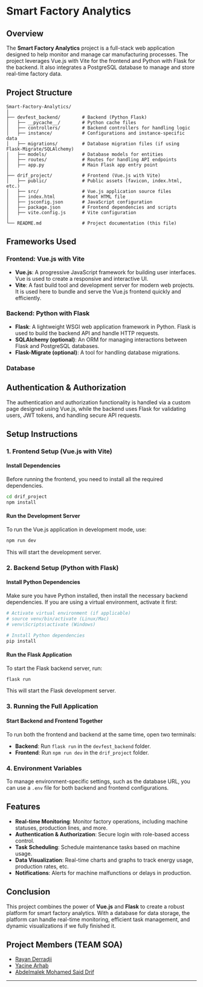 # Smart Factory Analytics

## Overview
The **Smart Factory Analytics** project is a full-stack web application designed to help monitor and manage car manufacturing processes. The project leverages Vue.js with Vite for the frontend and Python with Flask for the backend. It also integrates a PostgreSQL database to manage and store real-time factory data.

## Project Structure
```
Smart-Factory-Analytics/
│
├── devfest_backend/        # Backend (Python Flask)
│   ├── __pycache__/        # Python cache files
│   ├── controllers/        # Backend controllers for handling logic
│   ├── instance/           # Configurations and instance-specific data
│   ├── migrations/         # Database migration files (if using Flask-Migrate/SQLAlchemy)
│   ├── models/             # Database models for entities
│   ├── routes/             # Routes for handling API endpoints
│   ├── app.py              # Main Flask app entry point
│
├── drif_project/           # Frontend (Vue.js with Vite)
│   ├── public/             # Public assets (favicon, index.html, etc.)
│   ├── src/                # Vue.js application source files
│   ├── index.html          # Root HTML file
│   ├── jsconfig.json       # JavaScript configuration
│   ├── package.json        # Frontend dependencies and scripts
│   ├── vite.config.js      # Vite configuration
│
└── README.md               # Project documentation (this file)
```

## Frameworks Used

### Frontend: Vue.js with Vite
- **Vue.js**: A progressive JavaScript framework for building user interfaces. Vue is used to create a responsive and interactive UI.
- **Vite**: A fast build tool and development server for modern web projects. It is used here to bundle and serve the Vue.js frontend quickly and efficiently.

### Backend: Python with Flask
- **Flask**: A lightweight WSGI web application framework in Python. Flask is used to build the backend API and handle HTTP requests.
- **SQLAlchemy (optional)**: An ORM for managing interactions between Flask and PostgreSQL databases.
- **Flask-Migrate (optional)**: A tool for handling database migrations.

### Database

## Authentication & Authorization
The authentication and authorization functionality is handled via a custom page designed using Vue.js, while the backend uses Flask for validating users, JWT tokens, and handling secure API requests.

## Setup Instructions

### 1. Frontend Setup (Vue.js with Vite)

#### Install Dependencies
Before running the frontend, you need to install all the required dependencies.

```bash
cd drif_project
npm install
```

#### Run the Development Server
To run the Vue.js application in development mode, use:

```bash
npm run dev
```

This will start the development server.

### 2. Backend Setup (Python with Flask)

#### Install Python Dependencies
Make sure you have Python installed, then install the necessary backend dependencies. If you are using a virtual environment, activate it first:

```bash
# Activate virtual environment (if applicable)
# source venv/bin/activate (Linux/Mac)
# venv\Scripts\activate (Windows)

# Install Python dependencies
pip install
```

#### Run the Flask Application
To start the Flask backend server, run:

```bash
flask run
```

This will start the Flask development server.

### 3. Running the Full Application

#### Start Backend and Frontend Together
To run both the frontend and backend at the same time, open two terminals:

- **Backend**: Run `flask run` in the `devfest_backend` folder.
- **Frontend**: Run `npm run dev` in the `drif_project` folder.

### 4. Environment Variables
To manage environment-specific settings, such as the database URL, you can use a `.env` file for both backend and frontend configurations.

## Features
- **Real-time Monitoring**: Monitor factory operations, including machine statuses, production lines, and more.
- **Authentication & Authorization**: Secure login with role-based access control.
- **Task Scheduling**: Schedule maintenance tasks based on machine usage.
- **Data Visualization**: Real-time charts and graphs to track energy usage, production rates, etc.
- **Notifications**: Alerts for machine malfunctions or delays in production.

## Conclusion
This project combines the power of **Vue.js** and **Flask** to create a robust platform for smart factory analytics. With a database for data storage, the platform can handle real-time monitoring, efficient task management, and dynamic visualizations if we fully finished it.

## Project Members (TEAM SOA)
- [Rayan Derradji](https://github.com/Rennsen)
- [Yacine Arhab](https://github.com/Yacinearr)
- [Abdelmalek Mohamed Said Drif](https://github.com/Abdouking163)

---
